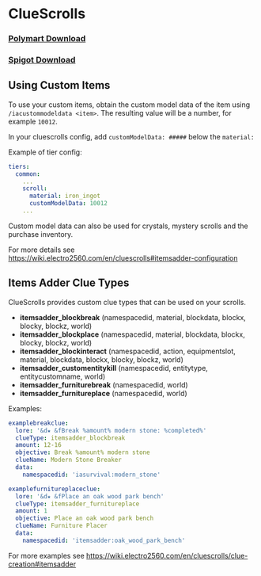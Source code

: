 # ClueScrolls

### [Polymart Download](https://polymart.org/resource/cluescrolls.906)
### [Spigot Download](https://www.spigotmc.org/resources/30276/)

## Using Custom Items

To use your custom items, obtain the custom model data of the item using `/iacustommodeldata <item>`. The resulting value will be a number, for example `10012`.
  
In your cluescrolls config, add `customModelData: #####` below the `material:`

Example of tier config:
```yaml
tiers:
  common:
    ...
    scroll:
      material: iron_ingot
      customModelData: 10012
    ...
```
Custom model data can also be used for crystals, mystery scrolls and the purchase inventory.

For more details see https://wiki.electro2560.com/en/cluescrolls#itemsadder-configuration

## Items Adder Clue Types

ClueScrolls provides custom clue types that can be used on your scrolls.

*  **itemsadder_blockbreak** (namespacedid, material, blockdata, blockx, blocky, blockz, world)
*  **itemsadder_blockplace** (namespacedid, material, blockdata, blockx, blocky, blockz, world)
*  **itemsadder_blockinteract** (namespacedid, action, equipmentslot, material, blockdata, blockx, blocky, blockz, world)
*  **itemsadder_customentitykill** (namespacedid, entitytype, entitycustomname, world)
*  **itemsadder_furniturebreak** (namespacedid, world)
*  **itemsadder_furnitureplace** (namespacedid, world)

Examples:
```yaml
examplebreakclue:
  lore: '&d★ &fBreak %amount% modern stone: %completed%'
  clueType: itemsadder_blockbreak
  amount: 12-16
  objective: Break %amount% modern stone
  clueName: Modern Stone Breaker
  data:
    namespacedid: 'iasurvival:modern_stone'
```
```yaml
examplefurnitureplaceclue:
  lore: '&d★ &fPlace an oak wood park bench'
  clueType: itemsadder_furnitureplace
  amount: 1
  objective: Place an oak wood park bench
  clueName: Furniture Placer
  data:
    namespacedid: 'itemsadder:oak_wood_park_bench'
```

For more examples see https://wiki.electro2560.com/en/cluescrolls/clue-creation#itemsadder
